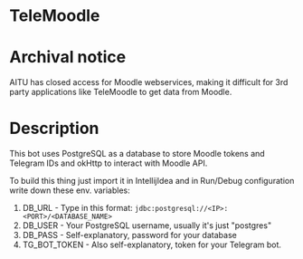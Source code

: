 # TeleMoodle

# Archival notice
AITU has closed access for Moodle webservices, making it difficult for 3rd party applications like TeleMoodle to get data from Moodle.

# Description
This bot uses PostgreSQL as a database to store Moodle tokens and Telegram IDs and okHttp to interact with Moodle API.

To build this thing just import it in IntellijIdea and in Run/Debug configuration write down these env. variables:
1. DB_URL - Type in this format: ```jdbc:postgresql://<IP>:<PORT>/<DATABASE_NAME>```
2. DB_USER - Your PostgreSQL username, usually it's just "postgres"
3. DB_PASS - Self-explanatory, password for your database
4. TG_BOT_TOKEN - Also self-explanatory, token for your Telegram bot.
